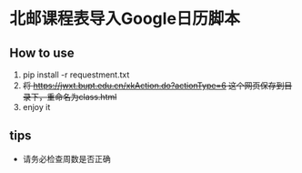 # 北邮课程表导入Google日历脚本

## How to use

1. pip install -r requestment.txt  
2. ~~将 https://jwxt.bupt.edu.cn/xkAction.do?actionType=6 这个网页保存到目录下，重命名为class.html~~
3. enjoy it 

## tips

* 请务必检查周数是否正确